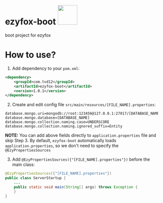 # ezyfox-boot <img src="https://github.com/youngmonkeys/ezyfox/blob/master/logo.png" width="64" />

boot project for ezyfox

# How to use?

1. Add dependency to your `pom.xml`:

```xml
<dependency>
	<groupId>com.tvd12</groupId>
	<artifactId>ezyfox-boot</artifactId>
	<version>1.0.1</version>
</dependency>
```

2. Create and edit config file `src/main/resources/[FILE_NAME].properties`:

```properties
database.mongo.uri=mongodb://root:123456@127.0.0.1:27017/[DATABASE_NAME]
database.mongo.database=[DATABASE_NAME]
database.mongo.collection.naming.case=UNDERSCORE
database.mongo.collection.naming.ignored_suffix=Entity
```

**NOTE:** You can add above fields directly to `application.properties` file and skip Step 3. By default, `ezyfox-boot` automatically loads `application.properties`, so we don't need to specify the `@EzyPropertiesSources`

3. Add `@EzyPropertiesSources({"[FILE_NAME].properties"})` before the main class:

```java
@EzyPropertiesSources({"[FILE_NAME].properties"})  
public class ServerStartup {  
	...
    public static void main(String[] args) throws Exception {  
    }
}
```
